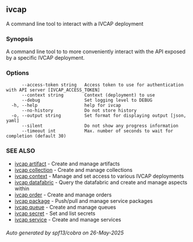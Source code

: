 ## ivcap

A command line tool to interact with a IVCAP deployment

### Synopsis

A command line tool to to more conveniently interact with the
API exposed by a specific IVCAP deployment.

### Options

```
      --access-token string   Access token to use for authentication with API server [IVCAP_ACCESS_TOKEN]
      --context string        Context (deployment) to use
      --debug                 Set logging level to DEBUG
  -h, --help                  help for ivcap
      --no-history            Do not store history
  -o, --output string         Set format for displaying output [json, yaml]
      --silent                Do not show any progress information
      --timeout int           Max. number of seconds to wait for completion (default 30)
```

### SEE ALSO

* [ivcap artifact](ivcap_artifact.md)	 - Create and manage artifacts
* [ivcap collection](ivcap_collection.md)	 - Create and manage collections
* [ivcap context](ivcap_context.md)	 - Manage and set access to various IVCAP deployments
* [ivcap datafabric](ivcap_datafabric.md)	 - Query the datafabric and create and manage aspects within
* [ivcap order](ivcap_order.md)	 - Create and manage orders
* [ivcap package](ivcap_package.md)	 - Push/pull and manage service packages
* [ivcap queue](ivcap_queue.md)	 - Create and manage queues
* [ivcap secret](ivcap_secret.md)	 - Set and list secrets 
* [ivcap service](ivcap_service.md)	 - Create and manage services

###### Auto generated by spf13/cobra on 26-May-2025
